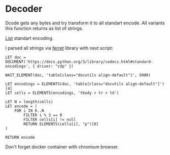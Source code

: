 # Decoder

Dcode gets any bytes and try transform it to all standart encode. All variants this function returns as list of strings.

[List](https://docs.python.org/3/library/codecs.html#standard-encodings) standart encoding.

I parsed all strings via [ferret](https://github.com/MontFerret/ferret) library with next script:

    LET doc = DOCUMENT('https://docs.python.org/3/library/codecs.html#standard-encodings', { driver: "cdp" })

    WAIT_ELEMENT(doc, 'table[class="docutils align-default"]', 5000)

    LET encodings = ELEMENTS(doc, 'table[class="docutils align-default"]')[4]
    LET cells = ELEMENTS(encodings, 'tbody > tr > td')

    LET N = length(cells)
    LET encode = (
        FOR i IN 0..N
            FILTER i % 3 == 0
            FILTER cells[i] != null
            RETURN ELEMENTS(cells[i], "p")[0]
    )

    RETURN encode
    
Don't forget docker container with chromium browser.

